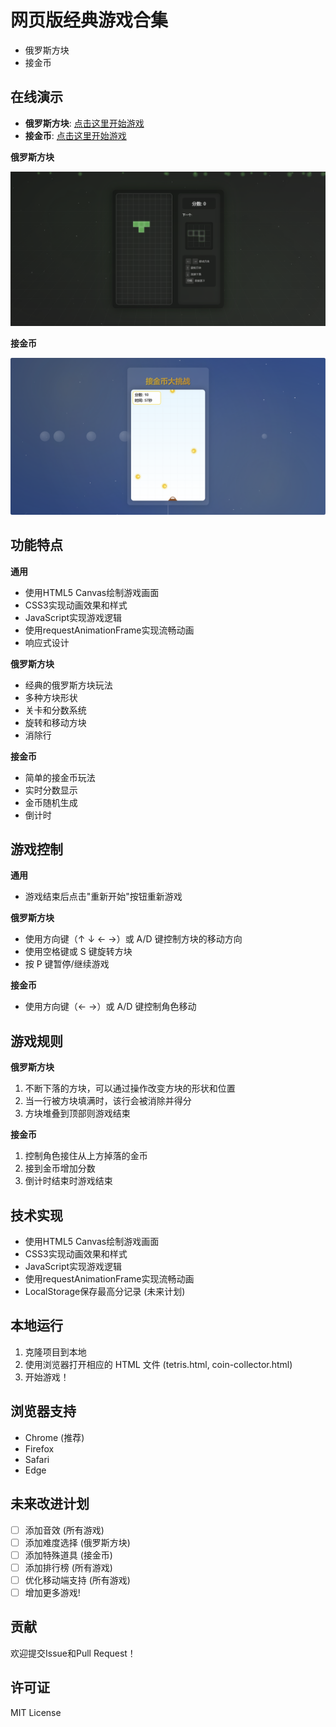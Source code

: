 # 网页版经典游戏合集


- 俄罗斯方块
- 接金币

## 在线演示

- **俄罗斯方块**: [点击这里开始游戏](https://tianci1014.github.io/game/snake.html)
- **接金币**: [点击这里开始游戏](https://tianci1014.github.io/game/xijin.html)

**俄罗斯方块**

![俄罗斯方块游戏截图](screenshot.png)

**接金币**

![接金币游戏截图](screenshot-2.png)


## 功能特点

**通用**

- 使用HTML5 Canvas绘制游戏画面
- CSS3实现动画效果和样式
- JavaScript实现游戏逻辑
- 使用requestAnimationFrame实现流畅动画
- 响应式设计

**俄罗斯方块**

- 经典的俄罗斯方块玩法
- 多种方块形状
- 关卡和分数系统
- 旋转和移动方块
- 消除行

**接金币**

- 简单的接金币玩法
- 实时分数显示
- 金币随机生成
- 倒计时

## 游戏控制

**通用**

- 游戏结束后点击"重新开始"按钮重新游戏

**俄罗斯方块**

- 使用方向键（↑ ↓ ← →）或 A/D 键控制方块的移动方向
- 使用空格键或 S 键旋转方块
- 按 P 键暂停/继续游戏

**接金币**

- 使用方向键（← →）或 A/D 键控制角色移动

## 游戏规则

**俄罗斯方块**

1. 不断下落的方块，可以通过操作改变方块的形状和位置
2. 当一行被方块填满时，该行会被消除并得分
3. 方块堆叠到顶部则游戏结束

**接金币**

1. 控制角色接住从上方掉落的金币
2. 接到金币增加分数
3. 倒计时结束时游戏结束

## 技术实现

- 使用HTML5 Canvas绘制游戏画面
- CSS3实现动画效果和样式
- JavaScript实现游戏逻辑
- 使用requestAnimationFrame实现流畅动画
- LocalStorage保存最高分记录 (未来计划)

## 本地运行

1. 克隆项目到本地
2. 使用浏览器打开相应的 HTML 文件 (tetris.html, coin-collector.html)
3. 开始游戏！

## 浏览器支持

- Chrome (推荐)
- Firefox
- Safari
- Edge

## 未来改进计划

- [ ] 添加音效 (所有游戏)
- [ ] 添加难度选择 (俄罗斯方块)
- [ ] 添加特殊道具 (接金币)
- [ ] 添加排行榜 (所有游戏)
- [ ] 优化移动端支持 (所有游戏)
- [ ] 增加更多游戏!

## 贡献

欢迎提交Issue和Pull Request！

## 许可证

MIT License 
